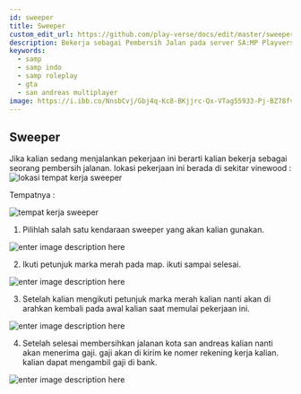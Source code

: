```yaml
---
id: sweeper
title: Sweeper
custom_edit_url: https://github.com/play-verse/docs/edit/master/sweeper.md
description: Bekerja sebagai Pembersih Jalan pada server SA:MP Playverse Virtual Roleplay Indonesia
keywords:
  - samp
  - samp indo
  - samp roleplay
  - gta
  - san andreas multiplayer
image: https://i.ibb.co/NnsbCvj/Gbj4q-Kc8-BKjjrc-Qx-VTag55933-Pj-BZ78fva3-Mp-C0-KHTGTK7-ZW7r-LE-x-PM9-Am-X4ql-M0-Oh8-Ksz-Oyoa-BSFO2.png
---
```


## Sweeper

 Jika kalian sedang menjalankan pekerjaan ini berarti kalian bekerja sebagai seorang pembersih jalanan. lokasi pekerjaan ini berada di sekitar vinewood :
![lokasi tempat kerja sweeper](https://i.ibb.co/QKjpzv1/ljs-NPga-Kx8tvs-Oqi4-Oko-NNUzg-Wc-Rm89-LVXud-Cwx-MVBb4ah6a-Tr-Jx-U99tif2j-L1-PXb-Yw-ZVs22-Or-BXhua-C.png)

Tempatnya :

![tempat kerja sweeper](https://i.ibb.co/WHDnmrR/ar7-Z4d-HCET9-We-EJ04a4g-RNDTSFb7c7-Lhl-K-z-O5d-EFa-Vm-F1-YL27gz-7ov-OXBFf-A-A-x-BHve9j-UON4p-Rdf-VE.png)

 1. Pilihlah salah satu kendaraan sweeper yang akan kalian gunakan.

![enter image description here](https://i.ibb.co/s5Bcsp8/h-XUl-Bg-YKPw-Vm3rbm-GAYm6j-FAJW5-CDYl6-M-k-XQWw6-Is-TVRBE4c-LTHVJ2-Agkkb-TMdx-Et-F8-M7fm-R9-Cciw-JU.png)
 
 2. Ikuti petunjuk marka merah pada map. ikuti sampai selesai.

![enter image description here](https://i.ibb.co/bW9PV5B/9m-JXbok-Ch-V1y-EBhi-LLZWclvlf-E4c-Yvmqw-Db-Jkij-I8-Qebz-Z5-J-WPRt-Rey-V7-JXL4-Mqk-HTHB8-ZGXu-O5oq-A.png)
 
 3. Setelah kalian mengikuti petunjuk marka merah kalian nanti akan di arahkan kembali pada awal kalian saat memulai pekerjaan ini.

![enter image description here](https://i.ibb.co/NnsbCvj/Gbj4q-Kc8-BKjjrc-Qx-VTag55933-Pj-BZ78fva3-Mp-C0-KHTGTK7-ZW7r-LE-x-PM9-Am-X4ql-M0-Oh8-Ksz-Oyoa-BSFO2.png)
 
 4. Setelah selesai membersihkan jalanan kota san andreas kalian nanti akan menerima gaji. gaji akan di kirim ke nomer rekening kerja kalian. kalian dapat mengambil gaji di bank.

![enter image description here](https://i.ibb.co/sHy524L/9o-Hk-FZh-Ggdm-Hs-L6-AHEWpz-Uy-CM6s-Zho-RThv-Tb-V8ohct-Ko24tzd-X5v3w-HD1lv-S1-QIXt23-Uyz4yty63-VZw-A.png)